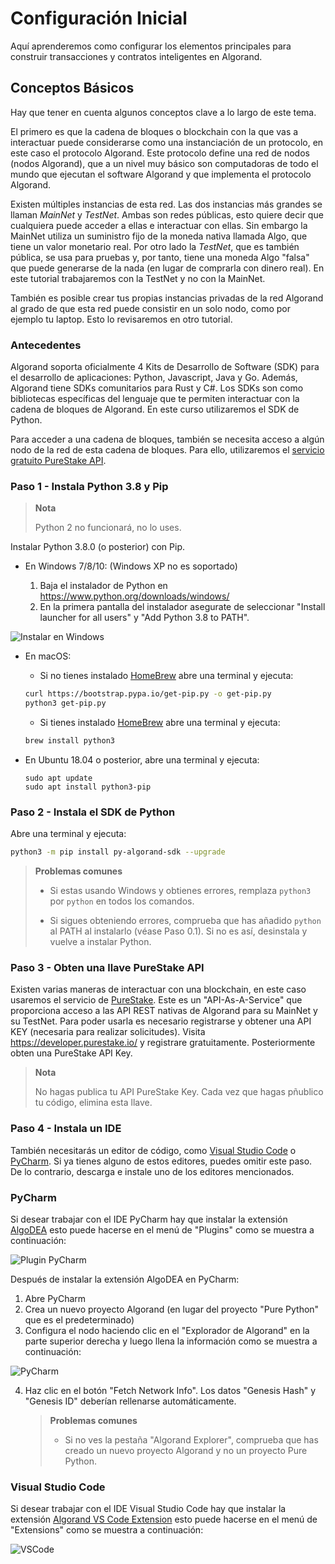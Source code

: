 # Configuración Inicial

Aquí aprenderemos como configurar los elementos principales para construir transacciones y contratos inteligentes en Algorand.

## Conceptos Básicos

Hay que tener en cuenta algunos conceptos clave a lo largo de este tema.

El primero es que la cadena de bloques o blockchain con la que vas a interactuar puede considerarse como una instanciación de un protocolo, en este caso el protocolo Algorand. Este protocolo define una red de nodos (nodos Algorand), que a un nivel muy básico son computadoras de todo el mundo que ejecutan el software Algorand y que implementa el protocolo Algorand. 

Existen múltiples instancias de esta red. Las dos instancias más grandes se llaman *MainNet* y *TestNet*. Ambas son redes públicas, esto quiere decir que  cualquiera puede acceder a ellas e interactuar con ellas. Sin embargo la MainNet utiliza un suministro fijo de la moneda nativa llamada Algo, que tiene un valor monetario real. Por otro lado la *TestNet*, que es también pública, se usa para pruebas y, por tanto, tiene una moneda Algo "falsa" que puede generarse de la nada (en lugar de comprarla con dinero real). En este tutorial trabajaremos con la TestNet y no con la MainNet.

También es posible crear tus propias instancias privadas de la red Algorand al grado de que esta red puede consistir en un solo nodo, como por ejemplo tu laptop. Esto lo revisaremos en otro tutorial.

### Antecedentes

Algorand soporta oficialmente 4 Kits de Desarrollo de Software (SDK) para el desarrollo de aplicaciones: Python, Javascript, Java y Go. Además, Algorand tiene SDKs comunitarios para Rust y C#. Los SDKs son como bibliotecas específicas del lenguaje que te permiten interactuar con la cadena de bloques de Algorand. En este curso utilizaremos el SDK de Python. 

Para acceder a una cadena de bloques, también se necesita acceso a algún nodo de la red de esta cadena de bloques. Para ello, utilizaremos el [servicio gratuito PureStake API](https://www.purestake.com/technology/algorand-api/).

### Paso 1 - Instala Python 3.8 y Pip

> **Nota**
>
> Python 2 no funcionará, no lo uses.

Instalar Python 3.8.0 (o posterior) con Pip.

* En Windows 7/8/10: (Windows XP no es soportado)

  1. Baja el instalador de Python en https://www.python.org/downloads/windows/
  2. En la primera pantalla del instalador asegurate de seleccionar "Install launcher for all users" y "Add Python 3.8 to PATH".

![Instalar en Windows](https://github.com/raldecop/AlgorandEsp/blob/main/Imagenes/PythonWindowsPATH.png)

* En macOS:

  * Si no tienes instalado [HomeBrew](https://brew.sh) abre una terminal y ejecuta:

  ```bash
  curl https://bootstrap.pypa.io/get-pip.py -o get-pip.py
  python3 get-pip.py
  ```

  * Si tienes instalado [HomeBrew](https://brew.sh) abre una terminal y ejecuta:

  ```bash
  brew install python3
  ```

* En Ubuntu 18.04 o posterior, abre una terminal y ejecuta:

  ```
  sudo apt update
  sudo apt install python3-pip
  ```

### Paso 2 - Instala el SDK de Python

Abre una terminal y ejecuta:

```bash
python3 -m pip install py-algorand-sdk --upgrade
```

> **Problemas comunes**
>
> * Si estas usando Windows y obtienes errores, remplaza `python3` por `python` en todos los comandos.
>
> * Si sigues obteniendo errores, comprueba que has añadido `python` al PATH al instalarlo (véase Paso 0.1). Si no es así, desinstala y vuelve a instalar Python.

### Paso 3 - Obten una llave PureStake API

Existen varias maneras de interactuar con una blockchain, en este caso usaremos el servicio de [PureStake](https://algobuilder.dev/guide/purestake-api.html). Este es un "API-As-A-Service" que proporciona acceso a las API REST nativas de Algorand para su MainNet y su TestNet. Para poder usarla es necesario registrarse y obtener una API KEY (necesaria para realizar solicitudes).
Visita https://developer.purestake.io/ y registrare gratuitamente. Posteriormente obten una PureStake API Key.

> **Nota**
>
> No hagas publica tu API PureStake Key. Cada vez que hagas pñublico tu código, elimina esta llave.

### Paso 4 - Instala un IDE

También necesitarás un editor de código, como [Visual Studio Code](https://code.visualstudio.com) o [PyCharm](https://www.jetbrains.com/pycharm/). Si ya tienes alguno de estos editores, puedes omitir este paso. De lo contrario, descarga e instale uno de los editores mencionados.

### PyCharm
Si desear trabajar con el IDE PyCharm hay que instalar la extensión [AlgoDEA](https://algodea-docs.bloxbean.com/) esto puede hacerse en el menú de "Plugins" como se muestra a continuación:

![Plugin PyCharm](https://github.com/raldecop/AlgorandEsp/blob/main/Imagenes/PycharmPlugin.png)

Después de instalar la extensión AlgoDEA en PyCharm:

1. Abre PyCharm
2. Crea un nuevo proyecto Algorand (en lugar del proyecto "Pure Python" que es el predeterminado)
3. Configura el nodo haciendo clic en el "Explorador de Algorand" en la parte superior derecha y luego llena la información como se muestra a continuación:

![PyCharm](https://github.com/raldecop/AlgorandEsp/blob/main/Imagenes/step0AlgoDEAPureStakeNodeConfiguration.png)

4. Haz clic en el botón "Fetch Network Info". Los datos "Genesis Hash" y "Genesis ID" deberían rellenarse automáticamente.

   > **Problemas comunes**
   >
   > * Si no ves la pestaña "Algorand Explorer", comprueba que has creado un nuevo proyecto Algorand y no un proyecto Pure Python.

### Visual Studio Code
Si desear trabajar con el IDE Visual Studio Code hay que instalar la extensión [Algorand VS Code Extension](https://marketplace.visualstudio.com/items?itemName=obsidians.vscode-algorand) esto puede hacerse en el menú de "Extensions" como se muestra a continuación:

![VSCode](https://github.com/raldecop/AlgorandEsp/blob/main/Imagenes/VSCodeAlgorand.png)

   
